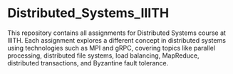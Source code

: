 # Distributed_Systems_IIITH
This repository contains all assignments for Distributed Systems course at IIITH. Each assignment explores a different concept in distributed systems using technologies such as MPI and gRPC, covering topics like parallel processing, distributed file systems, load balancing, MapReduce, distributed transactions, and Byzantine fault tolerance.
